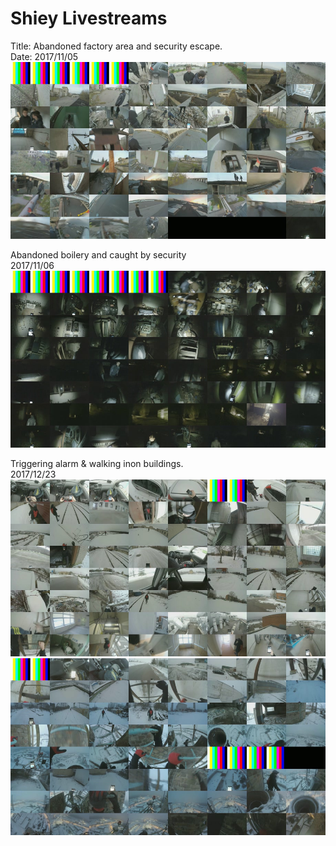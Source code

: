 # Shiey Livestreams

Title: Abandoned factory area and security escape.  
Date: 2017/11/05
![Preview](stream_preview/2017-11-05.jpg)

Abandoned boilery and caught by security  
2017/11/06
![Preview](stream_preview/2017-11-06.jpg)

Triggering alarm & walking inon buildings.  
2017/12/23
![Preview](stream_preview/2017-12-23A.jpg)
![Preview](stream_preview/2017-12-23B.jpg)

